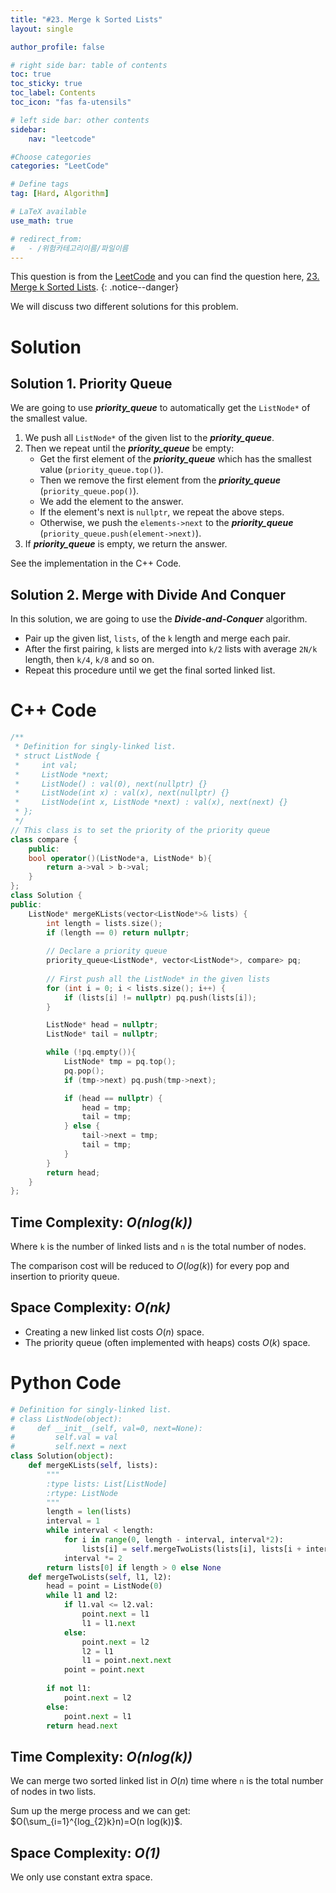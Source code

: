 ```yaml
---
title: "#23. Merge k Sorted Lists"
layout: single

author_profile: false

# right side bar: table of contents
toc: true
toc_sticky: true
toc_label: Contents
toc_icon: "fas fa-utensils"

# left side bar: other contents
sidebar:
    nav: "leetcode"

#Choose categories
categories: "LeetCode"

# Define tags
tag: [Hard, Algorithm]

# LaTeX available
use_math: true

# redirect_from:
#   - /위험카테고리이름/파일이름
---
```


This question is from the [LeetCode](https://leetcode.com) and you can find the question here, [23. Merge k Sorted Lists](https://leetcode.com/problems/merge-k-sorted-lists/).
{: .notice--danger}

We will discuss two different solutions for this problem.

# Solution
## Solution 1. Priority Queue

We are going to use ***priority_queue*** to automatically get the `ListNode*` of the smallest value.

1. We push all `ListNode*` of the given list to the ***priority_queue***.
2. Then we repeat until the ***priority_queue*** be empty:
   + Get the first element of the ***priority_queue*** which has the smallest value (`priority_queue.top()`).
   + Then we remove the first element from the ***priority_queue*** (`priority_queue.pop()`).
   + We add the element to the answer.
   + If the element's next is `nullptr`, we repeat the above steps.
   + Otherwise, we push the `elements->next` to the ***priority_queue*** (`priority_queue.push(element->next)`).
3. If ***priority_queue*** is empty, we return the answer.

See the implementation in the C++ Code.

## Solution 2. Merge with Divide And Conquer

In this solution, we are going to use the ***Divide-and-Conquer*** algorithm.

+ Pair up the given list, `lists`, of the `k` length and merge each pair.
+ After the first pairing, `k` lists are merged into `k/2` lists with average `2N/k` length, then `k/4`, `k/8` and so on.
+ Repeat this procedure until we get the final sorted linked list.

# C++ Code
```c++
/**
 * Definition for singly-linked list.
 * struct ListNode {
 *     int val;
 *     ListNode *next;
 *     ListNode() : val(0), next(nullptr) {}
 *     ListNode(int x) : val(x), next(nullptr) {}
 *     ListNode(int x, ListNode *next) : val(x), next(next) {}
 * };
 */
// This class is to set the priority of the priority queue
class compare {
    public:
    bool operator()(ListNode*a, ListNode* b){
        return a->val > b->val;
    }
};
class Solution {
public:
    ListNode* mergeKLists(vector<ListNode*>& lists) {
        int length = lists.size();
        if (length == 0) return nullptr;
		
        // Declare a priority queue
        priority_queue<ListNode*, vector<ListNode*>, compare> pq;
		
        // First push all the ListNode* in the given lists
        for (int i = 0; i < lists.size(); i++) {
            if (lists[i] != nullptr) pq.push(lists[i]);
        }

        ListNode* head = nullptr;
        ListNode* tail = nullptr;

        while (!pq.empty()){
            ListNode* tmp = pq.top();
            pq.pop();
            if (tmp->next) pq.push(tmp->next);

            if (head == nullptr) {
                head = tmp;
                tail = tmp;
            } else {
                tail->next = tmp;
                tail = tmp;
            }
        }
        return head;
    }
};
```

## Time Complexity: *$O(n log(k))$*

Where `k` is the number of linked lists and `n` is the total number of nodes.

The comparison cost will be reduced to $O(log(k))$ for every pop and insertion to priority queue.

## Space Complexity: *$O(nk)$*

- Creating a new linked list costs $O(n)$ space.
- The priority queue (often implemented with heaps) costs $O(k)$ space.

# Python Code

~~~python
# Definition for singly-linked list.
# class ListNode(object):
#     def __init__(self, val=0, next=None):
#         self.val = val
#         self.next = next
class Solution(object):
    def mergeKLists(self, lists):
        """
        :type lists: List[ListNode]
        :rtype: ListNode
        """
        length = len(lists)
        interval = 1
        while interval < length:
            for i in range(0, length - interval, interval*2):
                lists[i] = self.mergeTwoLists(lists[i], lists[i + interval])
            interval *= 2
        return lists[0] if length > 0 else None
    def mergeTwoLists(self, l1, l2):
        head = point = ListNode(0)
        while l1 and l2:
            if l1.val <= l2.val:
                point.next = l1
                l1 = l1.next
            else:
                point.next = l2
                l2 = l1
                l1 = point.next.next
            point = point.next
        
        if not l1:
            point.next = l2
        else:
            point.next = l1
        return head.next
~~~

## Time Complexity: *$O(n log(k))$*

We can merge two sorted linked list in $O(n)$ time where `n` is the total number of nodes in two lists.

Sum up the merge process and we can get: $O(\sum_{i=1}^{log_{2}k}n)=O(n log⁡(k))$.

## Space Complexity: *$O(1)$*

We only use constant extra space.
